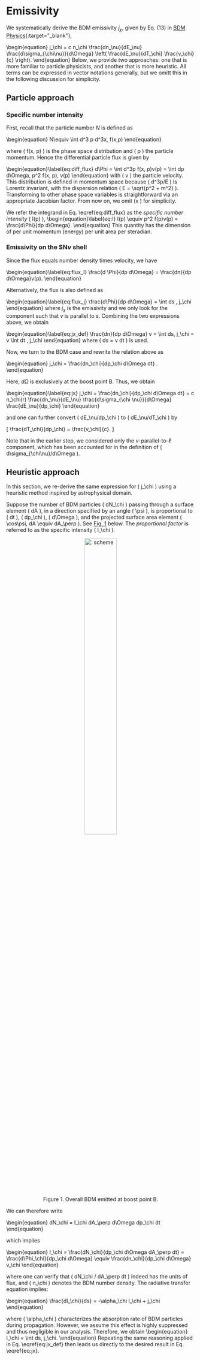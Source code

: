 <script>
window.MathJax = {
  tex: {
    tags: "ams"  // Auto-numbering, AMS based
  }
};
</script>

# Emissivity

We systematically derive the BDM emissivity $j_\chi$, given by Eq. (13) in [BDM Physics](overview.md#emissivity-on-the-shell){:target="_blank"},

\begin{equation}
j_\chi = c n_\chi \frac{dn_\nu}{dE_\nu} \frac{d\sigma_{\chi\nu}}{d\Omega} \left( \frac{dE_\nu}{dT_\chi} \frac{v_\chi}{c} \right).
\end{equation} 
Below, we provide two approaches: one that is more familiar to particle physicists, and another that is more heuristic.
All terms can be expressed in vector notations generally, but we omitt this in the following discussion for simplicity.

## Particle approach

### Specific number intensity

First, recall that the particle number $N$ is defined as

\begin{equation}
N\equiv \int d^3 p d^3x\, f(x,p)
\end{equation}

where \( f(x, p) \) is the phase space distribution and \( p  \) the particle momentum.
Hence the differential particle flux is given by

\begin{equation}\label{eq:diff_flux}
d\Phi = \int d^3p f(x, p)v(p) = \int dp d\Omega\, p^2 f(x, p)\, v(p)
\end{equation}
with \( v \) the particle velocity. 
This distribution is defined in momentum space because \( d^3p/E \) is Lorentz invariant, with the dispersion relation \( E = \sqrt{p^2 + m^2} \).
Transforming to other phase space variables is straightforward via an appropriate Jacobian factor. From now on, we omit \(x \) for simplicity.

We refer the integrand in Eq. \eqref{eq:diff_flux} as the *specific number intensity* \( I(p) \),
\begin{equation}\label{eq:I}
I(p) \equiv p^2 f(p)v(p) = \frac{d\\Phi}{dp d\Omega}.
\end{equation} 
This quantity has the dimension of per unit momentum (energy) per unit area per steradian.

### Emissivity on the SN$\nu$ shell

Since the flux equals number density times velocity, we have  

\begin{equation}\label{eq:flux_I}
\frac{d \Phi}{dp d\Omega} = \frac{dn}{dp d\Omega}v(p).
\end{equation}

Alternatively, the flux is also defined as  

\begin{equation}\label{eq:flux_j}
\frac{d\Phi}{dp d\Omega} = \int ds \, j_\chi
\end{equation}
where $j_\chi$ is the emissivity
and we only look for the component such that $v$ is parallel to $s$. Combining the two expressions above, we obtain  

\begin{equation}\label{eq:jx_def}
\frac{dn}{dp d\Omega} v = \int ds\,  j_\chi = v \int dt \, j_\chi
\end{equation} 
where \( ds = v dt \) is used.

Now, we turn to the BDM case and rewrite the relation above as  

\begin{equation}
j_\chi = \frac{dn_\chi}{dp_\chi d\Omega dt} .
\end{equation}

Here, $d\Omega$ is exclusively at the boost point B.
Thus, we obtain

\begin{equation}\label{eq:jx}
 j_\chi = \frac{dn_\chi}{dp_\chi d\Omega dt} = c n_\chi(r) \frac{dn_\nu}{dE_\nu} \frac{d\sigma_{\chi \nu}}{d\Omega} \frac{dE_\nu}{dp_\chi}
\end{equation}
 
and one can further convert \( dE_\nu/dp_\chi \) to \( dE_\nu/dT_\chi \) by 

\[
\frac{dT_\chi}{dp_\chi} = \frac{v_\chi}{c}.
\]

Note that in the earlier step, we considered only the $v$-parallel-to-$\ell$ component, which has been accounted for in the definition of \( d\sigma_{\chi\nu}/d\Omega \).




## Heuristic approach

In this section, we re-derive the same expression for \( j_\chi \) using a heuristic method inspired by astrophysical domain. 

Suppose the number of BDM particles \( dN_\chi \) passing through a surface element \( dA \), in a direction specified by an angle \( \psi \), is proportional to \( dt \), \( dp_\chi \), \( d\Omega \), and the projected surface area element \( \cos\psi\, dA \equiv dA_\perp \). 
See [Fig. 1](#emissivity) below. 
The *proportional factor* is referred to as the specific intensity \( I_\chi \).

<figure id="emissivity">
<center><img src="../../figs/emissivity.svg" alt="scheme" style="width: 45%;">
<figcaption>Figure 1. Overall BDM emitted at boost point B.
</figure>

We can therefore write

\begin{equation}
dN_\chi = I_\chi  dA_\perp  d\Omega dp_\chi  dt
\end{equation}

which implies

\begin{equation}
I_\chi = \frac{dN_\chi}{dp_\chi d\Omega dA_\perp dt} = \frac{d\Phi_\chi}{dp_\chi d\Omega} \equiv \frac{dn_\chi}{dp_\chi d\Omega} v_\chi
\end{equation}

where one can verify that \( dN_\chi / dA_\perp dt \) indeed has the units of flux, and \( n_\chi \) denotes the BDM number density.
The radiative transfer equation implies:

\begin{equation}
\frac{dI_\chi}{ds} = -\alpha_\chi I_\chi + j_\chi
\end{equation}

where \( \alpha_\chi \) characterizes the absorption rate of BDM particles during propagation. However, we assume this effect is highly suppressed and thus negligible in our analysis. 
Therefore, we obtain
\begin{equation}
I_\chi = \int ds\, j_\chi.
\end{equation}
Repeating the same reasoning applied in Eq. \eqref{eq:jx_def} then leads us directly to the desired result in Eq. \eqref{eq:jx}.
